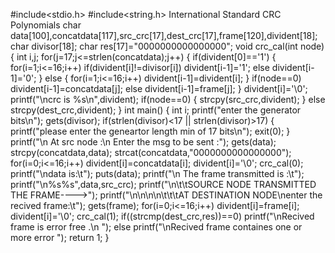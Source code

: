 #include<stdio.h> #include<string.h>
International Standard CRC Polynomials
char data[100],concatdata[117],src_crc[17],dest_crc[17],frame[120],divident[18]; char divisor[18];
char res[17]="0000000000000000";
void crc_cal(int node)
{
int i,j; for(j=17;j<=strlen(concatdata);j++) {
if(divident[0]=='1')
{
for(i=1;i<=16;i++) if(divident[i]!=divisor[i]) divident[i-1]='1';
else divident[i-1]='0'; }
else
{
for(i=1;i<=16;i++) divident[i-1]=divident[i];
}
if(node==0) divident[i-1]=concatdata[j]; else
divident[i-1]=frame[j];
}
divident[i]='\0';
printf("\ncrc is %s\n",divident);
if(node==0)
{
strcpy(src_crc,divident);
}
else
strcpy(dest_crc,divident);
}
int main()
{
int i;
printf("enter the generator bits\n");
gets(divisor);
if(strlen(divisor)<17 || strlen(divisor)>17)
{
printf("please enter the geneartor length min of 17 bits\n"); exit(0);
}
printf("\n At src node :\n Enter the msg to be sent :"); gets(data);
strcpy(concatdata,data); strcat(concatdata,"0000000000000000"); for(i=0;i<=16;i++)
divident[i]=concatdata[i];
divident[i]='\0';
crc_cal(0);
printf("\ndata is:\t");
puts(data);
printf("\n The frame transmitted is :\t");
printf("\n%s%s",data,src_crc);
printf("\n\t\tSOURCE NODE TRANSMITTED THE FRAME---->"); printf("\n\n\n\n\t\t\tAT DESTINATION NODE\nenter the recived frame:\t"); gets(frame);
for(i=0;i<=16;i++)
divident[i]=frame[i];
divident[i]='\0';
crc_cal(1);
if((strcmp(dest_crc,res))==0)
printf("\nRecived frame is error free .\n ");
else
printf("\nRecived frame containes one or more error ");
return 1;
}
